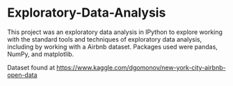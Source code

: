 # Exploratory-Data-Analysis
This project was an exploratory data analysis in IPython to explore working with the
standard tools and techniques of exploratory data analysis, including by working with
a Airbnb dataset. Packages used were pandas, NumPy, and matplotlib.

Dataset found at https://www.kaggle.com/dgomonov/new-york-city-airbnb-open-data
